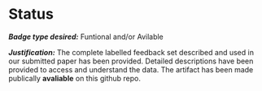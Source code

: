 # Status
***Badge type desired:*** Funtional and/or Avilable 

***Justification:*** The complete labelled feedback set described and used in our submitted paper has been provided. 
                     Detailed descriptions have been provided to access and understand the data. The artifact has been made publically
                     **avaliable** on this github repo.

